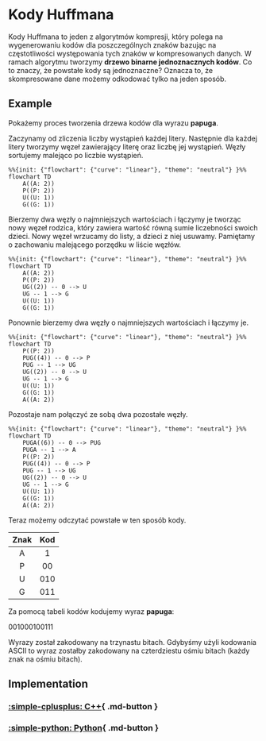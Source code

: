 # Kody Huffmana

Kody Huffmana to jeden z algorytmów kompresji, który polega na wygenerowaniu kodów dla poszczególnych znaków bazując na częstotliwości występowania tych znaków w kompresowanych danych. W ramach algorytmu tworzymy **drzewo binarne jednoznacznych kodów**. Co to znaczy, że powstałe kody są jednoznaczne? Oznacza to, że skompresowane dane możemy odkodować tylko na jeden sposób.

## Example

Pokażemy proces tworzenia drzewa kodów dla wyrazu **papuga**.

Zaczynamy od zliczenia liczby wystąpień każdej litery. Następnie dla każdej litery tworzymy węzeł zawierający literę oraz liczbę jej wystąpień. Węzły sortujemy malejąco po liczbie wystąpień.

```mermaid
%%{init: {"flowchart": {"curve": "linear"}, "theme": "neutral"} }%%
flowchart TD
    A((A: 2))
    P((P: 2))
    U((U: 1))
    G((G: 1))
```

Bierzemy dwa węzły o najmniejszych wartościach i łączymy je tworząc nowy węzeł rodzica, który zawiera wartość równą sumie liczebności swoich dzieci. Nowy węzeł wrzucamy do listy, a dzieci z niej usuwamy. Pamiętamy o zachowaniu malejącego porzędku w liście węzłów.

```mermaid
%%{init: {"flowchart": {"curve": "linear"}, "theme": "neutral"} }%%
flowchart TD
    A((A: 2))
    P((P: 2))
    UG((2)) -- 0 --> U
    UG -- 1 --> G
    U((U: 1))
    G((G: 1))
```

Ponownie bierzemy dwa węzły o najmniejszych wartościach i łączymy je.

```mermaid
%%{init: {"flowchart": {"curve": "linear"}, "theme": "neutral"} }%%
flowchart TD
    P((P: 2))
    PUG((4)) -- 0 --> P
    PUG -- 1 --> UG
    UG((2)) -- 0 --> U
    UG -- 1 --> G
    U((U: 1))
    G((G: 1))
    A((A: 2))
```

Pozostaje nam połączyć ze sobą dwa pozostałe węzły.

```mermaid
%%{init: {"flowchart": {"curve": "linear"}, "theme": "neutral"} }%%
flowchart TD
    PUGA((6)) -- 0 --> PUG
    PUGA -- 1 --> A
    P((P: 2))
    PUG((4)) -- 0 --> P
    PUG -- 1 --> UG
    UG((2)) -- 0 --> U
    UG -- 1 --> G
    U((U: 1))
    G((G: 1))
    A((A: 2))
```

Teraz możemy odczytać powstałe w ten sposób kody.

| Znak | Kod |
| :-:  | :-: |
| A    | 1   |
| P    | 00  |
| U    | 010 |
| G    | 011 |

Za pomocą tabeli kodów kodujemy wyraz **papuga**: 

$001000100111$

Wyrazy został zakodowany na trzynastu bitach. Gdybyśmy użyli kodowania ASCII to wyraz zostałby zakodowany na czterdziestu ośmiu bitach (każdy znak na ośmiu bitach).

## Implementation

### [:simple-cplusplus: C++](../../programming/c++/algorithms/coding-and-compression/huffman-coding.md){ .md-button }

### [:simple-python: Python](../../programming/python/algorithms/coding-and-compression/huffman-coding.md){ .md-button }
